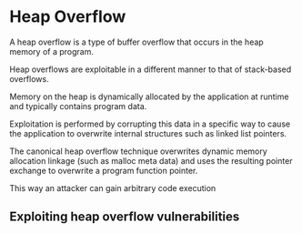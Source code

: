 # Heap Overflow

A heap overflow is a type of buffer overflow that occurs in the heap memory of a program.

Heap overflows are exploitable in a different manner to that of stack-based overflows.

Memory on the heap is dynamically allocated by the application at runtime and typically contains program data.

Exploitation is performed by corrupting this data in a specific way to cause the application to overwrite internal structures such as linked list pointers.

The canonical heap overflow technique overwrites dynamic memory allocation linkage (such as malloc meta data) and uses the resulting pointer exchange to overwrite a program function pointer.

This way an attacker can gain arbitrary code execution

## Exploiting heap overflow vulnerabilities


